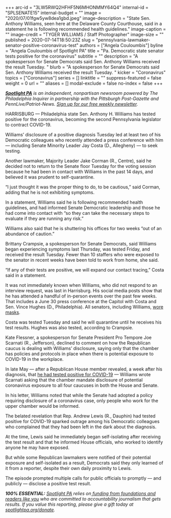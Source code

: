 +++
arc-id = "3LW5RWQ2HFHF5N6MHONMMY64Q4"
internal-id = "SPLSENATE15"
internal-budget = ""
image = "2020/07/01fgw5yw8dea1gbd.jpeg"
image-description = "State Sen. Anthony Williams, seen here at the Delaware County Courthouse, said in a statement he is following recommended health guidelines."
image-caption = ""
image-credit = "TYGER WILLIAMS / Staff Photographer"
image-size = ""
published = 2020-07-14T18:50:23Z
slug = "pennsylvania-lawmaker-senator-positive-coronavirus-test"
authors = ["Angela Couloumbis"]
byline = "Angela Couloumbis of Spotlight PA"
title = "Pa. Democratic state senator tests positive for the coronavirus"
subtitle = ""
description = "A spokesperson for Senate Democrats said Sen. Anthony Williams received the result Tuesday. "
blurb = "A spokesperson for Senate Democrats said Sen. Anthony Williams received the result Tuesday. "
kicker = "Coronavirus"
topics = ["Coronavirus"]
series = []
linktitle = ""
suppress-featured = false
weight = 0
url = ""
aliases = []
modal-exclude = false
no-index = false
+++

<a href="https://www.spotlightpa.org/"><i><b>Spotlight PA</b></i></a><i> is an independent, nonpartisan newsroom powered by The Philadelphia Inquirer in partnership with the Pittsburgh Post-Gazette and PennLive/Patriot-News. </i><a href="https://www.spotlightpa.org/newsletters"><i>Sign up for our free weekly newsletter</i></a><i>.</i>

HARRISBURG — Philadelphia state Sen. Anthony H. Williams has tested positive for the coronavirus, becoming the second Pennsylvania legislator to contract COVID-19.

Williams’ disclosure of a positive diagnosis Tuesday led at least two of his Democratic colleagues who recently attended a press conference with him — including Senate Minority Leader Jay Costa (D., Allegheny) — to seek testing.

Another lawmaker, Majority Leader Jake Corman (R., Centre), said he decided not to return to the Senate floor Tuesday for the voting session because he had been in contact with Williams in the past 14 days, and believed it was prudent to self-quarantine.

“I just thought it was the proper thing to do, to be cautious,” said Corman, adding that he is not exhibiting symptoms.

In a statement, Williams said he is following recommended health guidelines, and had informed Senate Democratic leadership and those he had come into contact with “so they can take the necessary steps to evaluate if they are running any risk.”

<script src="https://www.spotlightpa.org/embed.js" async></script><div data-spl-embed-version="1" data-spl-src="https://www.spotlightpa.org/embeds/donate/"></div>


Williams also said that he is shuttering his offices for two weeks “out of an abundance of caution.”

Brittany Crampsie, a spokesperson for Senate Democrats, said Williams began experiencing symptoms last Thursday, was tested Friday, and received the result Tuesday. Fewer than 10 staffers who were exposed to the senator in recent weeks have been told to work from home, she said.

“If any of their tests are positive, we will expand our contact tracing,” Costa said in a statement.

It was not immediately known when Williams, who did not respond to an interview request, was last in Harrisburg. His social media posts show that he has attended a handful of in-person events over the past few weeks. That includes a June 30 press conference at the Capitol with Costa and Sen. Vince Hughes (D., Philadelphia). All senators, including Williams, <a href="https://www.facebook.com/anthony.h.williams/videos/2405995759700904" target=_blank>wore masks</a>.

Costa was tested Tuesday and said he will quarantine until he receives his test results. Hughes was also tested, according to Crampsie. 

Kate Flessner, a spokesperson for Senate President Pro Tempore Joe Scarnati (R., Jefferson), declined to comment on how the Republican caucus is dealing with Williams’ disclosure, saying only that the chamber has policies and protocols in place when there is potential exposure to COVID-19 in the workplace.

<script src="https://www.spotlightpa.org/embed.js" async></script><div data-spl-embed-version="1" data-spl-src="https://www.spotlightpa.org/embeds/newsletter/"></div>


In late May — after a Republican House member revealed, a week after his diagnosis, that <a href="https://www.spotlightpa.org/news/2020/05/pennsylvania-republican-lawmaker-coronavirus-democrats-questions/" target=_blank>he had tested positive for COVID-19</a> — Williams wrote Scarnati asking that the chamber mandate disclosure of potential coronavirus exposure to all four caucuses in both the House and Senate.

In his letter, Williams noted that while the Senate had adopted a policy requiring disclosure of a coronavirus case, only people who work for the upper chamber would be informed.

The belated revelation that Rep. Andrew Lewis (R., Dauphin) had tested positive for COVID-19 sparked outrage among his Democratic colleagues who complained that they had been left in the dark about the diagnosis.

At the time, Lewis said he immediately began self-isolating after receiving the test result and that he informed House officials, who worked to identify anyone he may have exposed.

But while some Republican lawmakers were notified of their potential exposure and self-isolated as a result, Democrats said they only learned of it from a reporter, despite their own daily proximity to Lewis.

The episode prompted multiple calls for public officials to promptly — and publicly — disclose a positive test result.

<i><b>100% ESSENTIAL:</b></i> <a href="https://www.spotlightpa.org/"><i>Spotlight PA</i></a><i> relies on</i><a href="https://www.spotlightpa.org/support"><i> funding from foundations and readers like you</i></a><i> who are committed to accountability journalism that gets results. If you value this reporting, please give a gift today at </i><a href="http://spotlightpa.org/donate"><i>spotlightpa.org/donate</i></a><i>.</i>
